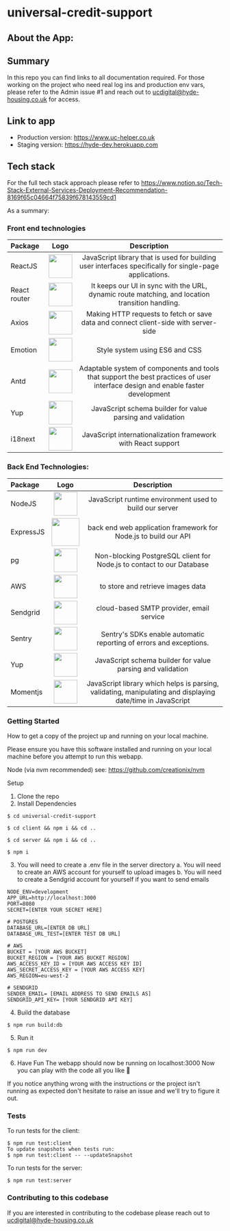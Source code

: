 # universal-credit-support

## About the App:

## Summary
In this repo you can find links to all documentation required. For those working on the project who need real log ins and production env vars, please refer to the Admin issue #1 and reach out to ucdigital@hyde-housing.co.uk for access.

## Link to app
- Production version: https://www.uc-helper.co.uk
- Staging version: https://hyde-dev.herokuapp.com

## Tech stack

For the full tech stack approach please refer to https://www.notion.so/Tech-Stack-External-Services-Deployment-Recommendation-8169f65c04664f75839f678143559cd1

As a summary:

### Front end technologies

| Package  | Logo  | Description |
| :------------ |:---------------:| :-----:|
| ReactJS      | <img width="55" src="https://raw.githubusercontent.com/gilbarbara/logos/master/logos/react.svg"/>        |   JavaScript library that is used for building user interfaces specifically for single-page applications. |
| React router      | <img width="55" src="https://raw.githubusercontent.com/gilbarbara/logos/master/logos/react-router.svg"/>        |  It keeps our UI in sync with the URL, dynamic route matching, and location transition handling. |
| Axios     | <img width="55" src="https://user-images.githubusercontent.com/19708921/116078311-58c7fb80-a68e-11eb-8f6e-0d873aae8497.png"/>        |  Making HTTP requests to fetch or save data and connect client-side with server-side |
| Emotion     | <img width="55" src="https://emotion.sh/static/a76dfa0d18a0536af9e917cdb8f873b9/629d2/emotion.webp"/>        |  Style system using ES6 and CSS |
| Antd    | <img width="55" src="https://user-images.githubusercontent.com/19708921/116078113-23bba900-a68e-11eb-840f-ed30945441f7.png"/>        |  Adaptable system of components and tools that support the best practices of user interface design and enable faster development |
| Yup     | <img width="55" src="https://theaplus.org/wp-content/uploads/2018/01/Yup-Logo.png"/>       | JavaScript schema builder for value parsing and validation |
| i18next     | <img width="55" src="https://avatars.githubusercontent.com/u/8546082?s=280&v=4"/>       | JavaScript internationalization framework with React support |


### Back End Technologies:

| Package  | Logo  | Description |
| :------------ |:---------------:| :-----:|
| NodeJS      | <img width="55" src="https://nodejs.org/static/images/logo.svg"/>        |  JavaScript runtime environment used to build our server |
| ExpressJS      | <img width="65" src="https://www.resourcifi.com/wp-content/themes/resourcifi-child/img/express-min.png"/>        | back end web application framework for Node.js to build our API |
| pg      | <img width="55" src="https://dyltqmyl993wv.cloudfront.net/assets/stacks/postgresql/img/postgresql-stack-220x234.png"/>       |  Non-blocking PostgreSQL client for Node.js to contact to our Database |
| AWS      | <img width="55" src="https://raw.githubusercontent.com/gilbarbara/logos/master/logos/aws-s3.svg"/>       | to store and retrieve images data |
| Sendgrid      | <img width="55" src="https://sendgrid.com/wp-content/themes/sgdotcom/pages/resource/brand/2016/SendGrid-Logomark.png"/>       |   cloud-based SMTP provider, email service |
| Sentry      | <img width="55" src="https://cdn.icon-icons.com/icons2/2622/PNG/512/brand_sentry_icon_157807.png"/>       |  Sentry's SDKs enable automatic reporting of errors and exceptions. |
| Yup     | <img width="55" src="https://theaplus.org/wp-content/uploads/2018/01/Yup-Logo.png"/>       | JavaScript schema builder for value parsing and validation |
| Momentjs      | <img width="55" src="https://raw.githubusercontent.com/gilbarbara/logos/master/logos/momentjs.svg"/>       |  JavaScript library which helps is parsing, validating, manipulating and displaying date/time in JavaScript |


### Getting Started
How to get a copy of the project up and running on your local machine.

Please ensure you have this software installed and running on your local machine before you attempt to run this webapp.

Node (via nvm recommended) see: https://github.com/creationix/nvm

Setup
1. Clone the repo
2. Install Dependencies

```$ cd universal-credit-support```

```$ cd client && npm i && cd ..```

```$ cd server && npm i && cd ..```

```$ npm i```

3. You will need to create a .env file in the server directory
    a. You will need to create an AWS account for yourself to upload images
    b. You will need to create a Sendgrid account for yourself if you want to send emails 

```
NODE_ENV=development
APP_URL=http://localhost:3000
PORT=8080
SECRET=[ENTER YOUR SECRET HERE]

# POSTGRES
DATABASE_URL=[ENTER DB URL]
DATABASE_URL_TEST=[ENTER TEST DB URL]

# AWS
BUCKET = [YOUR AWS BUCKET]
BUCKET_REGION = [YOUR AWS BUCKET REGION]
AWS_ACCESS_KEY_ID = [YOUR AWS ACCESS KEY ID]
AWS_SECRET_ACCESS_KEY = [YOUR AWS ACCESS KEY]
AWS_REGION=eu-west-2

# SENDGRID
SENDER_EMAIL= [EMAIL ADDRESS TO SEND EMAILS AS]
SENDGRID_API_KEY= [YOUR SENDGRID API KEY]
```

4. Build the database

```$ npm run build:db```

5. Run it

```$ npm run dev```

6. Have Fun
The webapp should now be running on localhost:3000 Now you can play with the code all you like 🎉

If you notice anything wrong with the instructions or the project isn't running as expected don't hesitate to raise an issue and we'll try to figure it out.

### Tests
To run tests for the client:
```
$ npm run test:client
To update snapshots when tests run:
$ npm run test:client -- --updateSnapshot
```
To run tests for the server:
```
$ npm run test:server
```

### Contributing to this codebase
If you are interested in contributing to the codebase please reach out to ucdigital@hyde-housing.co.uk
